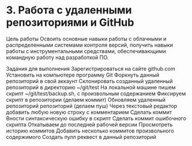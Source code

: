# 3. Работа с удаленными репозиториями и GitHub
Цель работы
Освоить основные навыки работы с облачными и распределенными системами контроля версий, получить навыки работы с инструментальными средствами, обеспечивающими командную работу над разработкой ПО.

Задания для выполнения
Зарегистрироваться на сайте github.com
Установить на компьютере программу Git
Форкнуть данный репозиторий в свой аккаунт
Склонировать созданный удаленный репозиторий в директорию ~/git/test
На локальной машине пишем скрипт ~/git/test/backup.sh, с произвольным содержанием
Фиксируем скрипт в репозитории (делаем коммит)
Обновляем удаленный репозиторий репозиторий (делаем пуш)
Через текстовый редактор добавить любую новую строку с комментарием
Сделать коммит
Вности синтаксическую ошибку в скрипт
Сделать коммит ошибочного скрипта
Откатываем до последней рабочей версии
Просмотреть историю коммитов
Добавить несколько коммитов произвольного содержимого
Создать пулл реквест в данный репозиторий
